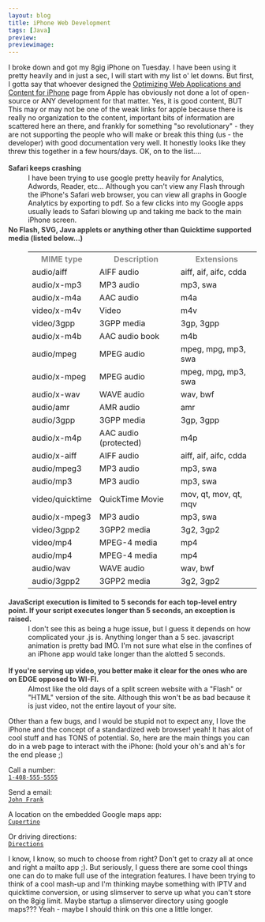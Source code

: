 ```yaml
---
layout: blog
title: iPhone Web Development
tags: [Java]
preview:
previewimage:
---
```


<div> 
I broke down and got my 8gig iPhone on Tuesday. I have been using it pretty heavily and in just a sec, I will start with my list o' let downs. But first, I gotta say that whoever designed the <a href="http://developer.apple.com/iphone/designingcontent.html">Optimizing Web Applications and Content for iPhone</a> page from Apple has obviously not done a lot of open-source or ANY development for that matter. Yes, it is good content, BUT This may or may not be one of the weak links for apple because there is really no organization to the content, important bits of information are scattered here an there, and frankly for something "so revolutionary" - they are not supporting the people who will make or break this thing (us - the developer) with good documentation very well. It honestly looks like they threw this together in a few hours/days. OK, on to the list....</div><img src="http://www.jroller.comsrc="/images/jroller/DSC_2051-2.JPG" alt="" style="float:right"/> 
<dl> 
<dt style="font-weight:bold;color:#383838;padding:3px 0 3px 0">Safari keeps crashing</dt> 
<dd>I have been trying to use google pretty heavily for Analytics, Adwords, Reader, etc... Although you can't view any Flash through the iPhone's Safari web browser, you can view all graphs in Google Analytics by exporting to pdf. So a few clicks into my Google apps usually leads to Safari blowing up and taking me back to the main iPhone screen.</dd> 
<dt style="font-weight:bold;color:#383838;padding:3px 0 3px 0">No Flash, SVG, Java applets or anything other than Quicktime supported media (listed below...)</dt> 
<dd> 
<table> 
<tr> 
<th style="color:#888888">MIME type</th> 
<th style="color:#888888">Description</th> 
<th style="color:#888888">Extensions</th> 
</tr> 
<tr> 
<td>audio/aiff</td> 
<td>AIFF audio</td> 
<td>aiff, aif, aifc, cdda</td> 
</tr> 
<tr class="dark"> 
<td>audio/x-mp3</td> 
<td>MP3 audio</td> 
<td>mp3, swa</td> 
</tr> 
<tr> 
<td>audio/x-m4a</td> 
<td>AAC audio</td> 
<td>m4a</td> 
</tr> 
<tr class="dark"> 
<td>video/x-m4v</td> 
<td>Video</td> 
<td>m4v</td> 
</tr> 
<tr> 
<td>video/3gpp</td> 
<td>3GPP media</td> 
<td>3gp, 3gpp</td> 
</tr> 
<tr class="dark"> 
<td>audio/x-m4b</td> 
<td>AAC audio book</td> 
<td>m4b</td> 
</tr> 
<tr> 
<td>audio/mpeg</td> 
<td>MPEG audio</td> 
<td>mpeg, mpg, mp3, swa</td> 
</tr> 
<tr class="dark"> 
<td>audio/x-mpeg</td> 
<td>MPEG audio</td> 
<td>mpeg, mpg, mp3, swa</td> 
</tr> 
<tr> 
<td>audio/x-wav</td> 
<td>WAVE audio</td> 
<td>wav, bwf</td> 
</tr> 
<tr class="dark"> 
<td>audio/amr</td> 
<td>AMR audio</td> 
<td>amr</td> 
</tr> 
<tr> 
<td>audio/3gpp</td> 
<td>3GPP media</td> 
<td>3gp, 3gpp</td> 
</tr> 
<tr class="dark"> 
<td>audio/x-m4p</td> 
<td>AAC audio (protected)</td> 
<td>m4p</td> 
</tr> 
<tr> 
<td>audio/x-aiff</td> 
<td>AIFF audio</td> 
<td>aiff, aif, aifc, cdda</td> 
</tr> 
<tr class="dark"> 
<td>audio/mpeg3</td> 
<td>MP3 audio</td> 
<td>mp3, swa</td> 
</tr> 
<tr> 
<td>audio/mp3</td> 
<td>MP3 audio</td> 
<td>mp3, swa</td> 
</tr> 
<tr class="dark"> 
<td>video/quicktime</td> 
<td>QuickTime Movie</td> 
<td>mov, qt, mov, qt, mqv</td> 
</tr> 
<tr> 
<td>audio/x-mpeg3</td> 
<td>MP3 audio</td> 
<td>mp3, swa</td> 
</tr> 
<tr class="dark"> 
<td>video/3gpp2</td> 
<td>3GPP2 media</td> 
<td>3g2, 3gp2</td> 
</tr> 
<tr> 
<td>video/mp4</td> 
<td>MPEG-4 media</td> 
<td>mp4</td> 
</tr> 
<tr class="dark"> 
<td>audio/mp4</td> 
<td>MPEG-4 media</td> 
<td>mp4</td> 
</tr> 
<tr> 
<td>audio/wav</td> 
<td>WAVE audio</td> 
<td>wav, bwf</td> 
</tr> 
<tr class="dark"> 
<td>audio/3gpp2</td> 
<td>3GPP2 media</td> 
<td>3g2, 3gp2</td> 
</tr> 
</table>	
</dd> 
<dt style="font-weight:bold;color:#383838;padding:3px 0 3px 0"><quote>JavaScript execution is limited to 5 seconds for each top-level entry point. If your script executes longer than 5 seconds, an exception is raised.</quote></dt> 
<dd>I don't see this as being a huge issue, but I guess it depends on how complicated your .js is. Anything longer than a 5 sec. javascript animation is pretty bad IMO. I'm not sure what else in the confines of an iPhone app would take longer than the alotted 5 seconds.</dd>	
</dl> 
<dt style="font-weight:bold;color:#383838;padding:3px 0 3px 0">If you're serving up video, you better make it clear for the ones who are on EDGE opposed to WI-FI. </dt><dd>Almost like the old days of a split screen website with a "Flash" or "HTML" version of the site. Although this won't be as bad because it is just video, not the entire layout of your site.</dd> 
<p> 
Other than a few bugs, and I would be stupid not to expect any, I love the iPhone and the concept of a standardized web browser! yeah! It has alot of cool stuff and has TONS of potential. So, here are the main things you can do in a web page to interact with the iPhone: (hold your oh's and ah's for the end please ;)</p> 
<p> 
Call a number: 
<quote><code> 
<a href="tel:1-408-555-5555">1-408-555-5555</a> 
</code></quote> 
</p> 
<p> 
Send a email: 
<quote><code> 
<a href="mailto:frank@wwdcdemo.example.com">John Frank</a> 
</code></quote> 
</p> 
<p> 
A location on the embedded Google maps app: 
<quote><code> 
<a href="http://maps.google.com/maps?q=cupertino">Cupertino</a> 
</code></quote> 
</p> 
<p> 
Or driving directions: 
<quote><code> 
<a href="http://maps.google.com/maps?daddr=San+Francisco,+CA&saddr=cupertino">Directions</a>
</code></quote> 
</p> 
<p>I know, I know, so much to choose from right? Don't get to crazy all at once and right a mailto app ;). But seriously, I guess there are some cool things one can do to make full use of the integration features. I have been trying to think of a cool mash-up and I'm thinking maybe something with IPTV and quicktime conversion, or using slimserver to serve up what you can't store on the 8gig limit. Maybe startup a slimserver directory using google maps??? Yeah - maybe I should think on this one a little longer.</p>
